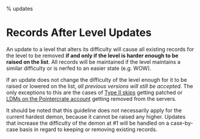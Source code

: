 % updates

<div class='panel fade js-scroll-anim' data-anim='fade'>

# Records After Level Updates

An update to a level that alters its difficulty will cause all existing records for the level to be removed **if and only if the level is harder enough to be raised on the list**. All records will be maintained if the level maintains a similar difficulty or is nerfed to an easier state (e.g. WOW). 

If an update does not change the difficulty of the level enough for it to be raised or lowered on the list, *all previous versions will still be accepted*. The only exceptions to this are the cases of [Type II skips](/guidelines/eligibility/#skips) getting patched or [LDMs on the Pointercrate account](/guidelines/lowdetailmodes/#existing-ldms) getting removed from the servers.

It should be noted that this guideline does not necessarily apply for the current hardest demon, because it cannot be raised any higher. Updates that increase the difficulty of the demon at #1 will be handled on a case-by-case basis in regard to keeping or removing existing records.

</div>
